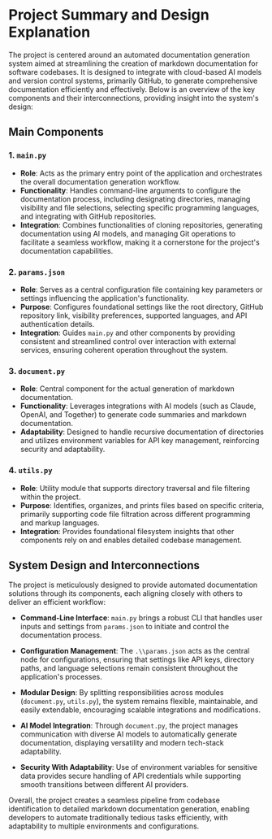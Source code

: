 # Project Summary and Design Explanation

The project is centered around an automated documentation generation system aimed at streamlining the creation of markdown documentation for software codebases. It is designed to integrate with cloud-based AI models and version control systems, primarily GitHub, to generate comprehensive documentation efficiently and effectively. Below is an overview of the key components and their interconnections, providing insight into the system's design:

## Main Components

### 1. `main.py`
- **Role**: Acts as the primary entry point of the application and orchestrates the overall documentation generation workflow.
- **Functionality**: Handles command-line arguments to configure the documentation process, including designating directories, managing visibility and file selections, selecting specific programming languages, and integrating with GitHub repositories.
- **Integration**: Combines functionalities of cloning repositories, generating documentation using AI models, and managing Git operations to facilitate a seamless workflow, making it a cornerstone for the project's documentation capabilities.

### 2. `params.json`
- **Role**: Serves as a central configuration file containing key parameters or settings influencing the application's functionality.
- **Purpose**: Configures foundational settings like the root directory, GitHub repository link, visibility preferences, supported languages, and API authentication details.
- **Integration**: Guides `main.py` and other components by providing consistent and streamlined control over interaction with external services, ensuring coherent operation throughout the system.

### 3. `document.py`
- **Role**: Central component for the actual generation of markdown documentation.
- **Functionality**: Leverages integrations with AI models (such as Claude, OpenAI, and Together) to generate code summaries and markdown documentation. 
- **Adaptability**: Designed to handle recursive documentation of directories and utilizes environment variables for API key management, reinforcing security and adaptability.

### 4. `utils.py`
- **Role**: Utility module that supports directory traversal and file filtering within the project.
- **Purpose**: Identifies, organizes, and prints files based on specific criteria, primarily supporting code file filtration across different programming and markup languages.
- **Integration**: Provides foundational filesystem insights that other components rely on and enables detailed codebase management.

## System Design and Interconnections

The project is meticulously designed to provide automated documentation solutions through its components, each aligning closely with others to deliver an efficient workflow:

- **Command-Line Interface**: `main.py` brings a robust CLI that handles user inputs and settings from `params.json` to initiate and control the documentation process.

- **Configuration Management**: The `.\\params.json` acts as the central node for configurations, ensuring that settings like API keys, directory paths, and language selections remain consistent throughout the application's processes.

- **Modular Design**: By splitting responsibilities across modules (`document.py`, `utils.py`), the system remains flexible, maintainable, and easily extendable, encouraging scalable integrations and modifications.

- **AI Model Integration**: Through `document.py`, the project manages communication with diverse AI models to automatically generate documentation, displaying versatility and modern tech-stack adaptability.

- **Security With Adaptability**: Use of environment variables for sensitive data provides secure handling of API credentials while supporting smooth transitions between different AI providers.

Overall, the project creates a seamless pipeline from codebase identification to detailed markdown documentation generation, enabling developers to automate traditionally tedious tasks efficiently, with adaptability to multiple environments and configurations.